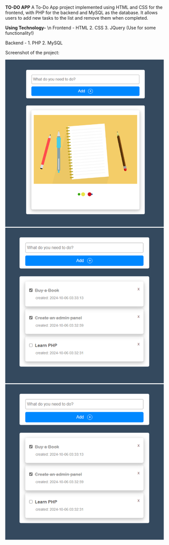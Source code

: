**TO-DO APP**
A To-Do App project implemented using HTML and CSS for the frontend, with PHP for the backend and MySQL as the database. It allows users to add new tasks to the list and remove them when completed.
 
**Using Technology-** \n
Frontend -  HTML
           2. CSS
           3. JQuery (Use for some functionality!)
           
Backend - 
           1. PHP
           2. MySQL


Screenshot of the project:

 ![Alt text](https://github.com/rakib-utsho/To-Do-list-PHP/blob/1c0b307d124ecc7cbe2ebc402e7698a3800455f2/img/1.png)
 ![Alt text](https://github.com/rakib-utsho/To-Do-list-PHP/blob/ce2dd05afe6dbf4812a1a6983a7676de50e9d270/img/3.png)   
 ![Alt text](https://github.com/rakib-utsho/To-Do-list-PHP/blob/ce2dd05afe6dbf4812a1a6983a7676de50e9d270/img/3.png)

